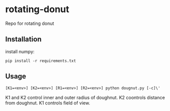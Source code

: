 # rotating-donut
Repo for rotating donut

## Installation

install numpy:

```
pip install -r requirements.txt
```

## Usage

```
[K1=<env>] [K2=<env>] [R1=<env>] [R2=<env>] python dougnut.py [-c]\'
```

K1 and K2 control inner and outer radius of doughnut. 
K2 coontrols distance from doughnut.
K1 controls field of view.